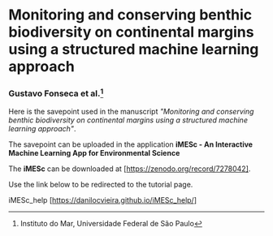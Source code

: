 # Monitoring and conserving benthic biodiversity on continental margins using a structured machine learning approach
### Gustavo Fonseca et al.[^1]
[^1]: Instituto do Mar, Universidade Federal de São Paulo

Here is the savepoint used in the manuscript *"Monitoring and conserving benthic biodiversity on continental margins using a structured machine learning approach"*.

The savepoint can be uploaded in the application **iMESc - An Interactive Machine Learning App for Environmental Science**

The **iMESc** can be downloaded at [https://zenodo.org/record/7278042].

Use the link below to be redirected to the tutorial page.

iMESc_help [https://danilocvieira.github.io/iMESc_help/]

